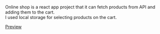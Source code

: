 Online shop is a react app project that it can fetch products from API and adding them to the cart. <br>
I used local storage for selecting products on the cart.

<a href="https://mahshidnabati.github.io/online-shop/">Preview</a>
